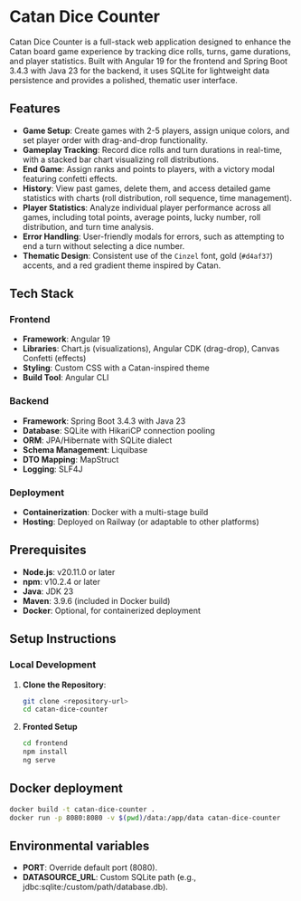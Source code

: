 # Catan Dice Counter

Catan Dice Counter is a full-stack web application designed to enhance the Catan board game experience by tracking dice
rolls, turns, game durations, and player statistics. Built with Angular 19 for the frontend and Spring Boot 3.4.3 with
Java 23 for the backend, it uses SQLite for lightweight data persistence and provides a polished, thematic user
interface.

## Features

- **Game Setup**: Create games with 2-5 players, assign unique colors, and set player order with drag-and-drop
  functionality.
- **Gameplay Tracking**: Record dice rolls and turn durations in real-time, with a stacked bar chart visualizing roll
  distributions.
- **End Game**: Assign ranks and points to players, with a victory modal featuring confetti effects.
- **History**: View past games, delete them, and access detailed game statistics with charts (roll distribution, roll
  sequence, time management).
- **Player Statistics**: Analyze individual player performance across all games, including total points, average points,
  lucky number, roll distribution, and turn time analysis.
- **Error Handling**: User-friendly modals for errors, such as attempting to end a turn without selecting a dice number.
- **Thematic Design**: Consistent use of the `Cinzel` font, gold (`#d4af37`) accents, and a red gradient theme inspired
  by Catan.

## Tech Stack

### Frontend

- **Framework**: Angular 19
- **Libraries**: Chart.js (visualizations), Angular CDK (drag-drop), Canvas Confetti (effects)
- **Styling**: Custom CSS with a Catan-inspired theme
- **Build Tool**: Angular CLI

### Backend

- **Framework**: Spring Boot 3.4.3 with Java 23
- **Database**: SQLite with HikariCP connection pooling
- **ORM**: JPA/Hibernate with SQLite dialect
- **Schema Management**: Liquibase
- **DTO Mapping**: MapStruct
- **Logging**: SLF4J

### Deployment

- **Containerization**: Docker with a multi-stage build
- **Hosting**: Deployed on Railway (or adaptable to other platforms)

## Prerequisites

- **Node.js**: v20.11.0 or later
- **npm**: v10.2.4 or later
- **Java**: JDK 23
- **Maven**: 3.9.6 (included in Docker build)
- **Docker**: Optional, for containerized deployment

## Setup Instructions

### Local Development

1. **Clone the Repository**:
   ```bash
   git clone <repository-url>
   cd catan-dice-counter
   ```
2. **Fronted Setup**
    ```bash
    cd frontend
    npm install
    ng serve   
    ```

## Docker deployment
```bash
docker build -t catan-dice-counter .
docker run -p 8080:8080 -v $(pwd)/data:/app/data catan-dice-counter
```
## Environmental variables
* **PORT**: Override default port (8080).
* **DATASOURCE_URL**: Custom SQLite path (e.g., jdbc:sqlite:/custom/path/database.db).

